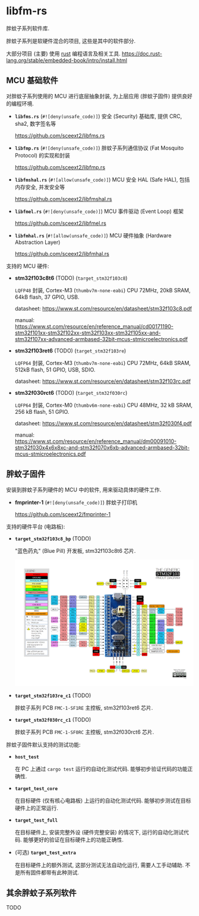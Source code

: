 # libfm-rs

胖蚊子系列软件库.

胖蚊子系列是软硬件混合的项目, 这些是其中的软件部分.

大部分项目 (主要) 使用 [rust](https://www.rust-lang.org/) 编程语言及相关工具.
<https://doc.rust-lang.org/stable/embedded-book/intro/install.html>


## MCU 基础软件

对胖蚊子系列使用的 MCU 进行底层抽象封装, 为上层应用 (胖蚊子固件) 提供良好的编程环境.

+ **`libfms.rs`** (`#![deny(unsafe_code)]`) 安全 (Security) 基础库, 提供 CRC, sha2, 数字签名等

  <https://github.com/sceext2/libfms.rs>

+ **`libfmp.rs`** (`#![deny(unsafe_code)]`) 胖蚊子系列通信协议 (Fat Mosquito Protocol) 的实现和封装

  <https://github.com/sceext2/libfmp.rs>

+ **`libfmshal.rs`** (`#![allow(unsafe_code)]`) MCU 安全 HAL (Safe HAL), 包括内存安全, 并发安全等

  <https://github.com/sceext2/libfmshal.rs>

+ **`libfmel.rs`** (`#![deny(unsafe_code)]`) MCU 事件驱动 (Event Loop) 框架

  <https://github.com/sceext2/libfmel.rs>

+ **`libfmhal.rs`** (`#![allow(unsafe_code)]`) MCU 硬件抽象 (Hardware Abstraction Layer)

  <https://github.com/sceext2/libfmhal.rs>

支持的 MCU 硬件:

+ **stm32f103c8t6** (TODO) (`target_stm32f103c8`)

  `LQFP48` 封装, Cortex-M3 (`thumbv7m-none-eabi`) CPU 72MHz, 20kB SRAM, 64kB flash, 37 GPIO, USB.

  datasheet: <https://www.st.com/resource/en/datasheet/stm32f103c8.pdf>

  manual: <https://www.st.com/resource/en/reference_manual/cd00171190-stm32f101xx-stm32f102xx-stm32f103xx-stm32f105xx-and-stm32f107xx-advanced-armbased-32bit-mcus-stmicroelectronics.pdf>

+ **stm32f103ret6** (TODO) (`target_stm32f103re`)

  `LQFP64` 封装, Cortex-M3 (`thumbv7m-none-eabi`) CPU 72MHz, 64kB SRAM, 512kB flash, 51 GPIO, USB, SDIO.

  datasheet: <https://www.st.com/resource/en/datasheet/stm32f103rc.pdf>

+ **stm32f030rct6** (TODO) (`target_stm32f030rc`)

  `LQFP64` 封装, Cortex-M0 (`thumbv6m-none-eabi`) CPU 48MHz, 32 kB SRAM, 256 kB flash, 51 GPIO.

  datasheet: <https://www.st.com/resource/en/datasheet/stm32f030f4.pdf>

  manual: <https://www.st.com/resource/en/reference_manual/dm00091010-stm32f030x4x6x8xc-and-stm32f070x6xb-advanced-armbased-32bit-mcus-stmicroelectronics.pdf>


## 胖蚊子固件

安装到胖蚊子系列硬件的 MCU 中的软件, 用来驱动具体的硬件工作.

+ **fmprinter-1** (`#![deny(unsafe_code)]`) 胖蚊子打印机

  <https://github.com/sceext2/fmprinter-1>

支持的硬件平台 (电路板):

+ **`target_stm32f103c8_bp`** (TODO)

  "蓝色药丸" (Blue Pill) 开发板, stm32f103c8t6 芯片.

  ![Blue Pill](./stm32f103-pinout-diagram.png)

+ **`target_stm32f103re_c1`** (TODO)

  胖蚊子系列 PCB `FMC-1-SF1RE` 主控板, stm32f103ret6 芯片.

+ **`target_stm32f030rc_c1`** (TODO)

  胖蚊子系列 PCB `FMC-1-SF0RC` 主控板, stm32f030rct6 芯片.

胖蚊子固件默认支持的测试功能:

+ **`host_test`**

  在 PC 上通过 `cargo test` 运行的自动化测试代码.
  能够初步验证代码的功能正确性.

+ **`target_test_core`**

  在目标硬件 (仅有核心电路板) 上运行的自动化测试代码.
  能够初步测试在目标硬件上的正常运行.

+ **`target_test_full`**

  在目标硬件上, 安装完整外设 (硬件完整安装) 的情况下, 运行的自动化测试代码.
  能够更好的验证在目标硬件上的功能正确性.

+ (可选) **`target_test_extra`**

  在目标硬件上的额外测试, 这部分测试无法自动化运行, 需要人工手动辅助.
  不是所有固件都带有此种测试.


## 其余胖蚊子系列软件

TODO
